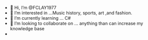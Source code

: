 - 👋 Hi, I’m @FCLAY1977
- 👀 I’m interested in ...Music history, sports, art ,and fashion.
- 🌱 I’m currently learning ... C#
- 💞️ I’m looking to collaborate on ... anything than can increase my knowledge base
-



